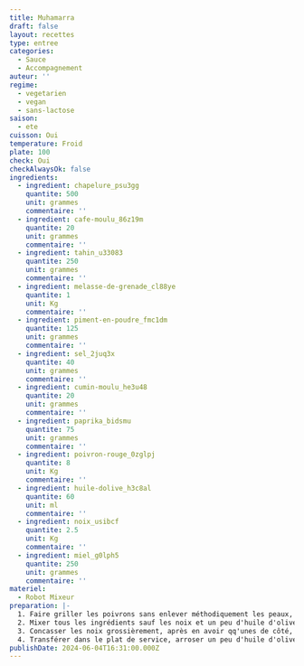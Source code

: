 ```yaml
---
title: Muhamarra
draft: false
layout: recettes
type: entree
categories:
  - Sauce
  - Accompagnement
auteur: ''
regime:
  - vegetarien
  - vegan
  - sans-lactose
saison:
  - ete
cuisson: Oui
temperature: Froid
plate: 100
check: Oui
checkAlwaysOk: false
ingredients:
  - ingredient: chapelure_psu3gg
    quantite: 500
    unit: grammes
    commentaire: ''
  - ingredient: cafe-moulu_86z19m
    quantite: 20
    unit: grammes
    commentaire: ''
  - ingredient: tahin_u33083
    quantite: 250
    unit: grammes
    commentaire: ''
  - ingredient: melasse-de-grenade_cl88ye
    quantite: 1
    unit: Kg
    commentaire: ''
  - ingredient: piment-en-poudre_fmc1dm
    quantite: 125
    unit: grammes
    commentaire: ''
  - ingredient: sel_2juq3x
    quantite: 40
    unit: grammes
    commentaire: ''
  - ingredient: cumin-moulu_he3u48
    quantite: 20
    unit: grammes
    commentaire: ''
  - ingredient: paprika_bidsmu
    quantite: 75
    unit: grammes
    commentaire: ''
  - ingredient: poivron-rouge_0zglpj
    quantite: 8
    unit: Kg
    commentaire: ''
  - ingredient: huile-dolive_h3c8al
    quantite: 60
    unit: ml
    commentaire: ''
  - ingredient: noix_usibcf
    quantite: 2.5
    unit: Kg
    commentaire: ''
  - ingredient: miel_g0lph5
    quantite: 250
    unit: grammes
    commentaire: ''
materiel:
  - Robot Mixeur
preparation: |-
  1. Faire griller les poivrons sans enlever méthodiquement les peaux, un peu quand même.
  2. Mixer tous les ingrédients sauf les noix et un peu d'huile d'olive pour le service. Attention à laisser une part sans chapelure pour sans gluten.
  3. Concasser les noix grossièrement, après en avoir qq'unes de côté, les ajouter au melange.
  4. Transférer dans le plat de service, arroser un peu d'huile d'olives et décorer avec les noix restantes.
publishDate: 2024-06-04T16:31:00.000Z
---
```


